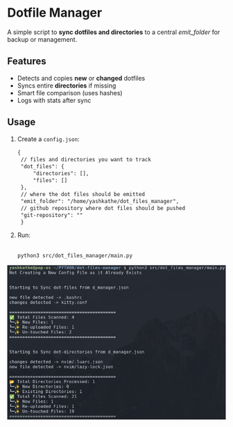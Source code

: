 # Dotfile Manager

A simple script to **sync dotfiles and directories** to a central *emit_folder* for backup or management.

## Features

- Detects and copies **new** or **changed** dotfiles
- Syncs entire **directories** if missing
- Smart file comparison (uses hashes)
- Logs with stats after sync

## Usage

1. Create a `config.json`:

   ```text
   {
    // files and directories you want to track
    "dot_files": {
        "directories": [],
        "files": []
    },
    // where the dot files should be emitted
    "emit_folder": "/home/yashkathe/dot_files_manager",
    // github repository where dot files should be pushed
    "git-repository": ""
    }
   ```

2. Run:

   ```bash
   
   python3 src/dot_files_manager/main.py
   ```
![output image](docs/output.png)